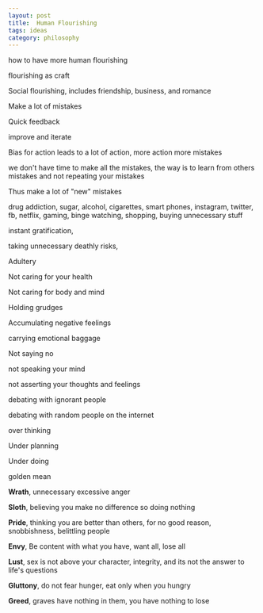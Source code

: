 ```yaml
---
layout: post
title:  Human Flourishing
tags: ideas
category: philosophy
--- 
```



how to have more human flourishing

flourishing as craft

Social flourishing, includes friendship, business, and romance

Make a lot of mistakes

Quick feedback

improve and iterate

Bias for action leads to a lot of action, more action more mistakes

we don't have time to make all the mistakes, the way is to learn from others mistakes and not repeating your mistakes 

Thus make a lot of "new" mistakes

drug addiction, sugar, alcohol, cigarettes, smart phones, instagram, twitter, fb, netflix, gaming, binge watching, shopping, buying unnecessary stuff 

instant gratification,

taking unnecessary deathly risks,

Adultery

Not caring for your health

Not caring for body and mind

Holding grudges

Accumulating negative feelings

carrying emotional baggage

Not saying no

not speaking your mind

not asserting your thoughts and feelings

debating with ignorant people

debating with random people on the internet

over thinking

Under planning

Under doing

golden mean

**Wrath**, unnecessary excessive anger

**Sloth**, believing you make no difference so doing nothing

**Pride**, thinking you are better than others, for no good reason, snobbishness, belittling people

**Envy**, Be content with what you have, want all, lose all 

**Lust**, sex is not above your character, integrity, and its not the answer to life's questions

**Gluttony**, do not fear hunger, eat only when you hungry

**Greed**, graves have nothing in them, you have nothing to lose
